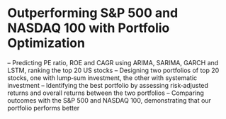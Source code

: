 # Outperforming S&P 500 and NASDAQ 100 with Portfolio Optimization
– Predicting PE ratio, ROE and CAGR using ARIMA, SARIMA, GARCH and LSTM, ranking the top 20 US stocks
– Designing two portfolios of top 20 stocks, one with lump‐sum investment, the other with systematic investment
– Identifying the best portfolio by assessing risk‐adjusted returns and overall returns between the two portfolios
– Comparing outcomes with the S&P 500 and NASDAQ 100, demonstrating that our portfolio performs better
